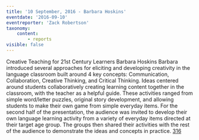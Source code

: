 ```yaml
---
title: '10 September, 2016 - Barbara Hoskins'
eventdate: '2016-09-10'
eventreporter: 'Zack Robertson'
taxonomy:
    content:
        - reports
visible: false
---
```


Creative Teaching for 21st Century Learners
Barbara Hoskins
Barbara introduced several approaches for eliciting and developing creativity in the language classroom built around 4 key concepts: Communication, Collaboration, Creative Thinking, and Critical Thinking. Ideas centered around students collaboratively creating learning content together in the classroom, with the teacher as a helpful guide. These activities ranged from simple word/letter puzzles, original story development, and allowing students to make their own game from simple everyday items. For the second half of the presentation, the audience was invited to develop their own language learning activity from a variety of everyday items directed at their target age group. The groups then shared their activities with the rest of the audience to demonstrate the ideas and concepts in practice.
<a href="/chapters/kq/schedule/2016/september/10">316</a>
